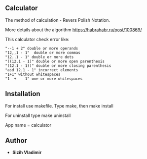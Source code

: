 ## Calculator

The method of calculation - Revers Polish Notation.

More details about the algorithm https://habrahabr.ru/post/100869/


 This calculator check error like:
 ```
 "--1 + 2" double or more operands
 "12,,1 - 1"  double or more commas
 "12..1 - 1" double or more dots
 "((12.1 - 1)" double or more open parenthesis
 "(12.1 - 1))" double or more closing parenthesis
 "asd 12.1 - 1" incorrect elements
 "1+1" without whitespaces
 "1  +    1" one or more whitespaces
```

## Installation
 For install use makefile. Type make, then make install
 
 For uninstall type make uninstall
 
 App name = calculator

## Author

* **Sizih Vladimir**
